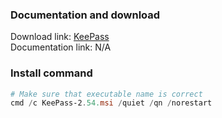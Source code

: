 ### Documentation and download
Download link: [KeePass](https://keepass.info/download.html) <br />
Documentation link: N/A

### Install command
```powershell
# Make sure that executable name is correct
cmd /c KeePass-2.54.msi /quiet /qn /norestart
```
